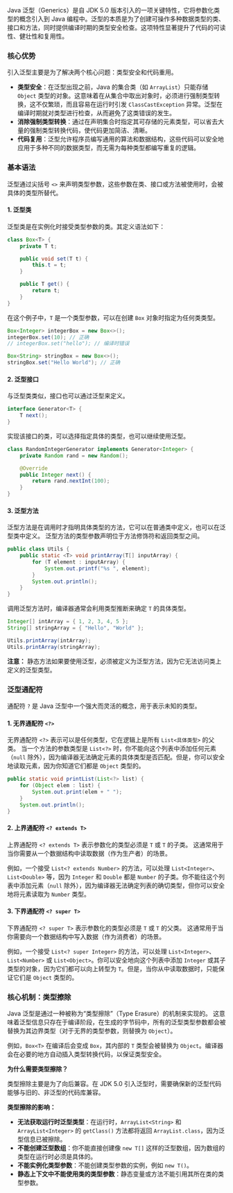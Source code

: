 
Java 泛型（Generics）是自 JDK 5.0 版本引入的一项关键特性，它将参数化类型的概念引入到 Java 编程中。泛型的本质是为了创建可操作多种数据类型的类、接口和方法，同时提供编译时期的类型安全检查。这项特性显著提升了代码的可读性、健壮性和复用性。

### 核心优势

引入泛型主要是为了解决两个核心问题：类型安全和代码重用。

*   **类型安全**：在泛型出现之前，Java 的集合类（如 `ArrayList`）只能存储 `Object` 类型的对象。这意味着在从集合中取出对象时，必须进行强制类型转换，这不仅繁琐，而且容易在运行时引发 `ClassCastException` 异常。泛型在编译时期就对类型进行检查，从而避免了这类错误的发生。
*   **消除强制类型转换**：通过在声明集合时指定其可存储的元素类型，可以省去大量的强制类型转换代码，使代码更加简洁、清晰。
*   **代码复用**：泛型允许程序员编写通用的算法和数据结构，这些代码可以安全地应用于多种不同的数据类型，而无需为每种类型都编写重复的逻辑。

### 基本语法

泛型通过尖括号 `<>` 来声明类型参数，这些参数在类、接口或方法被使用时，会被具体的类型所替代。

#### 1. 泛型类

泛型类是在实例化时接受类型参数的类。其定义语法如下：

```java
class Box<T> {
    private T t;

    public void set(T t) {
        this.t = t;
    }

    public T get() {
        return t;
    }
}
```

在这个例子中，`T` 是一个类型参数，可以在创建 `Box` 对象时指定为任何类类型。

```java
Box<Integer> integerBox = new Box<>();
integerBox.set(10); // 正确
// integerBox.set("hello"); // 编译时错误

Box<String> stringBox = new Box<>();
stringBox.set("Hello World"); // 正确
```

#### 2. 泛型接口

与泛型类类似，接口也可以通过泛型来定义。

```java
interface Generator<T> {
    T next();
}
```

实现该接口的类，可以选择指定具体的类型，也可以继续使用泛型。

```java
class RandomIntegerGenerator implements Generator<Integer> {
    private Random rand = new Random();

    @Override
    public Integer next() {
        return rand.nextInt(100);
    }
}
```

#### 3. 泛型方法

泛型方法是在调用时才指明具体类型的方法，它可以在普通类中定义，也可以在泛型类中定义。 泛型方法的类型参数声明位于方法修饰符和返回类型之间。

```java
public class Utils {
    public static <T> void printArray(T[] inputArray) {
        for (T element : inputArray) {
            System.out.printf("%s ", element);
        }
        System.out.println();
    }
}
```

调用泛型方法时，编译器通常会利用类型推断来确定 `T` 的具体类型。

```java
Integer[] intArray = { 1, 2, 3, 4, 5 };
String[] stringArray = { "Hello", "World" };

Utils.printArray(intArray);
Utils.printArray(stringArray);
```

**注意：** 静态方法如果要使用泛型，必须被定义为泛型方法，因为它无法访问类上定义的泛型类型。

### 泛型通配符

通配符 `?` 是 Java 泛型中一个强大而灵活的概念，用于表示未知的类型。

#### 1. 无界通配符 `<?>`

无界通配符 `<?>` 表示可以是任何类型，它在逻辑上是所有 `List<具体类型>` 的父类。 当一个方法的参数类型是 `List<?>` 时，你不能向这个列表中添加任何元素（`null` 除外），因为编译器无法确定元素的具体类型是否匹配。但是，你可以安全地读取元素，因为你知道它们都是 `Object` 类型的。

```java
public static void printList(List<?> list) {
    for (Object elem : list) {
        System.out.print(elem + " ");
    }
    System.out.println();
}
```

#### 2. 上界通配符 `<? extends T>`

上界通配符 `<? extends T>` 表示参数化的类型必须是 `T` 或 `T` 的子类。 这通常用于当你需要从一个数据结构中读取数据（作为生产者）的场景。

例如，一个接受 `List<? extends Number>` 的方法，可以处理 `List<Integer>`、`List<Double>` 等，因为 `Integer` 和 `Double` 都是 `Number` 的子类。你不能往这个列表中添加元素（`null` 除外），因为编译器无法确定列表的确切类型，但你可以安全地将元素读取为 `Number` 类型。

#### 3. 下界通配符 `<? super T>`

下界通配符 `<? super T>` 表示参数化的类型必须是 `T` 或 `T` 的父类。 这通常用于当你需要向一个数据结构中写入数据（作为消费者）的场景。

例如，一个接受 `List<? super Integer>` 的方法，可以处理 `List<Integer>`、`List<Number>` 或 `List<Object>`。你可以安全地向这个列表中添加 `Integer` 或其子类型的对象，因为它们都可以向上转型为 `T`。但是，当你从中读取数据时，只能保证它们是 `Object` 类型的。

### 核心机制：类型擦除

Java 泛型是通过一种被称为“类型擦除”（Type Erasure）的机制来实现的。 这意味着泛型信息只存在于编译阶段，在生成的字节码中，所有的泛型类型参数都会被替换为其边界类型（对于无界的类型参数，则替换为 `Object`）。

例如，`Box<T>` 在编译后会变成 `Box`，其内部的 `T` 类型会被替换为 `Object`。编译器会在必要的地方自动插入类型转换代码，以保证类型安全。

**为什么需要类型擦除？**

类型擦除主要是为了向后兼容。在 JDK 5.0 引入泛型时，需要确保新的泛型代码能够与旧的、非泛型的代码库兼容。

**类型擦除的影响：**

*   **无法获取运行时泛型类型**：在运行时，`ArrayList<String>` 和 `ArrayList<Integer>` 的 `getClass()` 方法都将返回 `ArrayList.class`，因为泛型信息已被擦除。
*   **不能创建泛型数组**：你不能直接创建像 `new T[]` 这样的泛型数组，因为数组的类型在运行时必须是具体的。
*   **不能实例化类型参数**：不能创建类型参数的实例，例如 `new T()`。
*   **静态上下文中不能使用类的类型参数**：静态变量或方法不能引用其所在类的类型参数。
